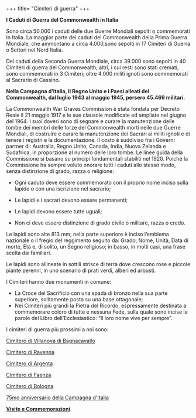 +++
title= "Cimiteri di guerra"
+++

**I Caduti di Guerra del Commonwealth in Italia**


Sono circa 50.000 i caduti delle due Guerre Mondiali sepolti o commemorati In Italia.
La maggior parte dei caduti del Commonwealth della Prima Guerra Mondiale, che ammontano a circa 4.000,sono sepolti in 17 Cimiteri di Guerra o Settori nel Nord Italia.

Dei caduti della Seconda Guerra Mondiale, circa 39.000 sono sepolti in 40 Cimiteri di guerra del Commonwealth; altri, i cui resti sono stati cremati, sono commemorati in 3 Cimiteri; oltre 4.000 militi ignoti sono commemorati al Sacrario di Cassino.

**Nella Campagna d’Italia, il Regno Unito e i Paesi alleati del Commonwealth, dal luglio 1943 al maggio 1945, persero 45.469 militari.**

La Commonwealth War Graves Commission è stata fondata per Decreto Reale il 21 maggio 1917 e le sue clausole modificate ed ampliate nel giugno del 1964.
I suoi doveri sono di segnare e curare la manutenzione delle tombe dei membri delle forze del Commonwealth morti nelle due Guerre Mondiali, di costruire e curare la manutenzione dei Sacrari ai militi ignoti e di tenere i registri e la documentazione.
Il costo è suddiviso fra i Governi partner di: Australia, Regno Unito, Canada, India, Nuova Zelanda e Sudafrica, in proporzione al numero delle loro tombe.
Le linee guida della Commissione si basano su principi fondamentali stabiliti nel 1920.
Poiché la Commissione ha sempre voluto onorare tutti i caduti allo stesso modo, senza distinzione di grado, razza o religione:

-	Ogni caduto deve essere commemorato con il proprio nome inciso sulla lapide o con una iscrizione nel sacrario;

-	Le lapidi e i sacrari devono essere permanenti;

-	Le lapidi devono essere tutte uguali;

-	Non ci deve essere distinzione di grado civile o militare, razza o credo.

Le lapidi sono alte 813 mm; nella parte superiore è inciso l’emblema nazionale o il fregio del reggimento seguito da: Grado, Nome, Unità, Data di morte, Età e, di solito, un Segno religioso; in basso, in molti casi, una frase scelta dai familiari.

Le lapidi sono allineate in sottili strisce di terra dove crescono rose e piccole piante perenni, in uno scenario di prati verdi, alberi ed arbusti. 

I Cimiteri hanno due monumenti in comune:
-	La Croce del Sacrificio con una spada di bronzo nella sua parte superiore, solitamente posta su una base ottagonale;
-	Nei Cimiteri più grandi la Pietra del Ricordo, espressamente destinata a commemorare coloro di tutte e nessuna Fede, sulla quale sono incise le parole del Libro dell’Ecclesiastico: “Il loro nome vive per sempre”.  

I cimiteri di guerra più prossimi a noi sono:

[Cimitero di Villanova di Bagnacavallo](/cemeteries/villanova/)

[Cimitero di Ravenna](/cemeteries/ravenna/) 

[Cimitero di Argenta](/cemeteries/argenta/)

[Cimitero di Faenza](/cemeteries/faenza/)

[Cimitero di Bologna](/cemeteries/bologna/)

[75mo anniversario della Campagna d'Italia](/cemeteries/visits/75th-canadians/)


**[Visite e Commemorazioni](/cemeteries/visits/)**